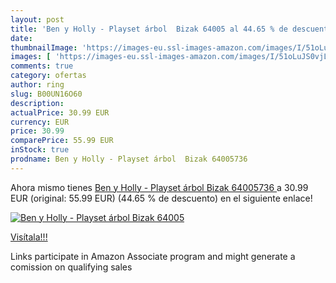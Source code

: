 ```yaml
---
layout: post
title: 'Ben y Holly - Playset árbol  Bizak 64005 al 44.65 % de descuento'
date: 
thumbnailImage: 'https://images-eu.ssl-images-amazon.com/images/I/51oLuJS0vjL._SL200_.jpg'
images: [ 'https://images-eu.ssl-images-amazon.com/images/I/51oLuJS0vjL._SL200_.jpg' ]
comments: true
category: ofertas
author: ring
slug: B00UN16O60
description:
actualPrice: 30.99 EUR
currency: EUR
price: 30.99
comparePrice: 55.99 EUR
inStock: true
prodname: Ben y Holly - Playset árbol  Bizak 64005736 
---
```


Ahora mismo tienes [Ben y Holly - Playset árbol  Bizak 64005736 ](https://www.amazon.es/dp/B00UN16O60/?tag=tolees-21) a 30.99 EUR (original: 55.99 EUR) (44.65 %  de descuento) en el siguiente enlace!

[![Ben y Holly - Playset árbol  Bizak 64005](https://images-eu.ssl-images-amazon.com/images/I/51oLuJS0vjL._SL200_.jpg)](https://www.amazon.es/dp/B00UN16O60/?tag=tolees-21)

[Visítala!!!](https://www.amazon.es/dp/B00UN16O60/?tag=tolees-21)

Links participate in Amazon Associate program and might generate a comission on qualifying sales
